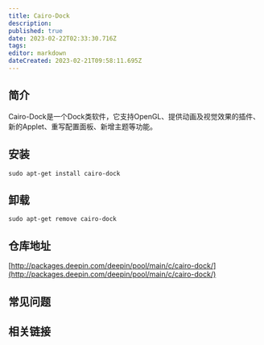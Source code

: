 ```yaml
---
title: Cairo-Dock
description: 
published: true
date: 2023-02-22T02:33:30.716Z
tags: 
editor: markdown
dateCreated: 2023-02-21T09:58:11.695Z
---
```


## 简介

Cairo-Dock是一个Dock类软件，它支持OpenGL、提供动画及视觉效果的插件、新的Applet、重写配置面板、新增主题等功能。

## 安装

`sudo apt-get install cairo-dock`

## 卸载

`sudo apt-get remove cairo-dock`

## 仓库地址

[http://packages.deepin.com/deepin/pool/main/c/cairo-dock/](http://packages.deepin.com/deepin/pool/main/c/cairo-dock/)

## 常见问题

## 相关链接
